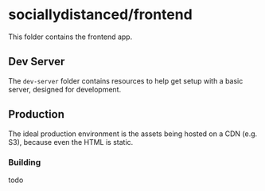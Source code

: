 # sociallydistanced/frontend

This folder contains the frontend app.

## Dev Server

The `dev-server` folder contains resources to help get setup with a basic server, designed for
development.

## Production

The ideal production environment is the assets being hosted on a CDN (e.g. S3), because even the
HTML is static.

### Building

todo
